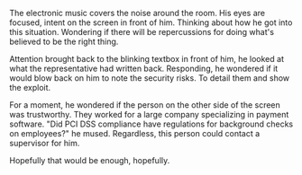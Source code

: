 The electronic music covers the noise around the room. His eyes are
focused, intent on the screen in front of him. Thinking about how he got
into this situation. Wondering if there will be repercussions for doing
what's believed to be the right thing. 

Attention brought back to the blinking textbox in front of him, he
looked at what the representative had written back. Responding, he
wondered if it would blow back on him to note the security risks. To
detail them and show the exploit. 

For a moment, he wondered if the person on the other side of the screen
was trustworthy. They worked for a large company specializing in payment
software. "Did PCI DSS compliance have regulations for background checks
on employees?" he mused. Regardless, this person could contact a
supervisor for him. 

Hopefully that would be enough, hopefully. 
